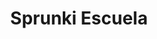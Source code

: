 ---
slug: sprunki-escuela-2577
title: Sprunki Escuela
description: "Sprunki Escuela is an exciting online game. Play for free directly in your browser!"
icon: /images/popular_mods/Sprunki Escuela.png
url: https://wowtbc.net/sprunkin/sprunki-escuela/index.html
previewImage: /images/popular_mods/Sprunki Escuela.png
type: popular mods

# SEO配置
seo:
  title: "Sprunki Escuela - Play Free Online Game | Fun Browser Games"
  description: "Sprunki Escuela - Play this fun online game for free in your browser. No download required!"
  ogImage: "/images/popular_mods/Sprunki Escuela.png"
  keywords: "sprunki-escuela-2577, online game, browser game, free game, popular mods game, play online"

videoUrls:
  - https://www.youtube.com/embed/example1
  - https://www.youtube.com/embed/example2

whyPlay:
  title: "Why Play Sprunki Escuela?"
  items:
    - "Immersive Gameplay: Sprunki Escuela offers an engaging and immersive gaming experience that will keep you entertained for hours"
    - "Challenging Levels: Test your skills with increasingly difficult challenges and obstacles"
    - "Beautiful Graphics: Enjoy stunning visuals and smooth animations that bring the game world to life"
    - "Regular Updates: New content and features are added regularly to keep the game fresh and exciting"
    - "Free to Play: Experience all the fun without spending a penny"
    - "Community Features: Connect with other players, share strategies, and compete for high scores"
    - "Cross-Platform: Play on any device with a web browser, no downloads required"

features:
  title: "Key Features of Sprunki Escuela"
  image: "/images/popular_mods/Sprunki Escuela.png"
  items:
    - "Intuitive Controls: Easy to learn controls make Sprunki Escuela accessible for players of all skill levels"
    - "Multiple Game Modes: Enjoy various gameplay options that provide different challenges and experiences"
    - "Character Customization: Personalize your gaming experience with unique characters and items"
    - "Achievement System: Complete special tasks to earn rewards and recognition"
    - "Leaderboards: Compete with players worldwide and see who can achieve the highest scores"

characteristics:
  title: "Game Characteristics"
  image: "/images/popular_mods/Sprunki Escuela.png"
  items:
    - "Genre: Popular mods game with elements of strategy and skill"
    - "Difficulty: Suitable for both casual gamers and those seeking a challenge"
    - "Play Time: Quick sessions or extended gameplay, depending on your preference"
    - "Art Style: Vibrant and engaging visuals that enhance the gaming experience"
    - "Sound Design: Immersive audio that complements the gameplay perfectly"

info: "Sprunki Escuela is an exciting online game that offers players a unique and engaging gaming experience. With its intuitive controls, stunning visuals, and challenging gameplay, Sprunki Escuela provides hours of entertainment for players of all ages and skill levels. Whether you're looking for a quick gaming session during a break or an extended play session, Sprunki Escuela delivers an immersive experience that will keep you coming back for more. The game features multiple levels of increasing difficulty, ensuring that players are constantly challenged as they progress. With regular updates adding new content and features, Sprunki Escuela remains fresh and exciting, providing endless entertainment options for its growing community of players."

howToPlayIntro: "Welcome to Sprunki Escuela! This guide will walk you through the basics and help you master the game. Whether you're a beginner or looking to improve your skills, these tips and instructions will enhance your gaming experience."

howToPlaySteps:
  - title: "Getting Started"
    description: "Begin your Sprunki Escuela adventure by familiarizing yourself with the controls. Use your keyboard or mouse to navigate through the game interface. The tutorial will guide you through the basic mechanics and help you understand the objectives."
  - title: "Understanding the Objectives"
    description: "In Sprunki Escuela, your main goal is to progress through levels by completing specific objectives. Each level presents unique challenges that require different strategies and approaches."
  - title: "Mastering the Controls"
    description: "Practice using the controls to improve your precision and reaction time. Sprunki Escuela requires quick reflexes and strategic thinking to overcome obstacles and defeat opponents."
  - title: "Utilizing Power-ups"
    description: "Collect power-ups throughout the game to enhance your abilities and overcome difficult challenges. Each power-up offers unique advantages that can be crucial for success."
  - title: "Developing Strategies"
    description: "As you progress in Sprunki Escuela, develop effective strategies for different scenarios. Analyze patterns, anticipate challenges, and adapt your approach to maximize your performance."

faq:
  title: "Frequently Asked Questions about Sprunki Escuela"
  items:
    - question: "Is Sprunki Escuela free to play?"
      answer: "Yes, Sprunki Escuela is completely free to play directly in your web browser. No downloads or purchases are required to enjoy the full game experience."
    - question: "Can I play Sprunki Escuela on mobile devices?"
      answer: "Yes, Sprunki Escuela is optimized for both desktop and mobile play. You can enjoy the game on any device with a web browser and internet connection."
    - question: "Are there any in-game purchases?"
      answer: "While Sprunki Escuela is free to play, there may be optional in-game purchases available for cosmetic items or additional features that don't affect core gameplay."
    - question: "How often is Sprunki Escuela updated?"
      answer: "The developers regularly update Sprunki Escuela with new content, features, and improvements based on player feedback and game performance."
    - question: "Can I play Sprunki Escuela offline?"
      answer: "Currently, Sprunki Escuela requires an internet connection to play as it's a browser-based online game."
    - question: "Is Sprunki Escuela suitable for children?"
      answer: "Yes, Sprunki Escuela is designed to be family-friendly and suitable for players of all ages."
    - question: "How do I report bugs or issues?"
      answer: "If you encounter any problems while playing Sprunki Escuela, you can report them through the game's support page or contact the developers directly through their website."
    - question: "Still Have Questions?"
      answer: "If you have additional questions about Sprunki Escuela that aren't covered in this FAQ, please visit our support center or contact our customer service team for assistance."
---